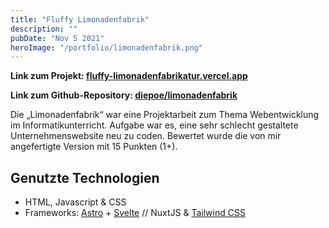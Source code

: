 ```yaml
---
title: "Fluffy Limonadenfabrik"
description: ""
pubDate: "Nov 5 2021"
heroImage: "/portfolio/limonadenfabrik.png"
---
```


**Link zum Projekt: [fluffy-limonadenfabrikatur.vercel.app](https://fluffy-limonadenfabrikatur.vercel.app)**

**Link zum Github-Repository: [diepoe/limonadenfabrik](https://github.com/diepoe/limonadenfabrik)**

Die „Limonadenfabrik“ war eine Projektarbeit zum Thema Webentwicklung im Informatikunterricht. Aufgabe war es, eine sehr schlecht gestaltete Unternehmenswebsite neu zu coden. Bewertet wurde die von mir angefertigte Version mit 15 Punkten (1+).


## Genutzte Technologien
- HTML, Javascript & CSS
- Frameworks: [Astro](astro.build) + [Svelte](https://svelte.dev) // NuxtJS & [Tailwind CSS](https://tailwindcss.com)